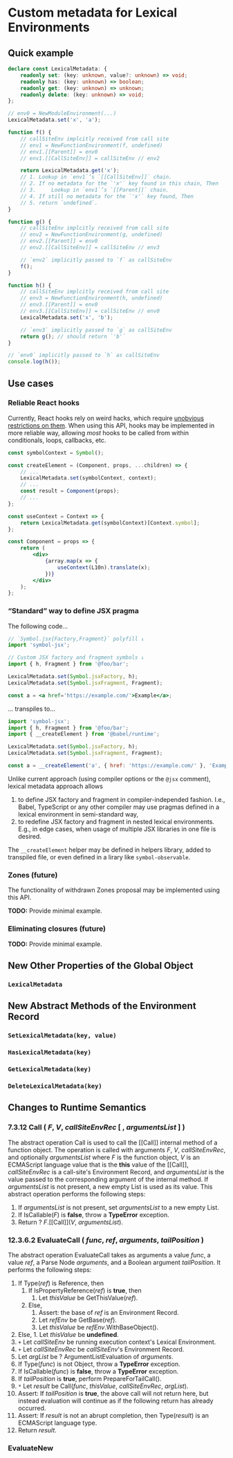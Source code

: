# Custom metadata for Lexical Environments

## Quick example

```typescript
declare const LexicalMetadata: {
    readonly set: (key: unknown, value?: unknown) => void;
    readonly has: (key: unknown) => boolean;
    readonly get: (key: unknown) => unknown;
    readonly delete: (key: unknown) => void;
};

// env0 = NewModuleEnvironment(...)
LexicalMetadata.set('x', 'a');

function f() {
    // callSiteEnv implcitly received from call site
    // env1 = NewFunctionEnvironment(f, undefined)
    // env1.[[Parent]] = env0
    // env1.[[CallSiteEnv]] = callSiteEnv // env2

    return LexicalMetadata.get('x');
    // 1. Lookup in `env1`’s `[[CallSiteEnv]]` chain.
    // 2. If no metadata for the `'x'` key found in this chain, Then
    // 3.     Lookup in `env1`’s `[[Parent]]` chain.
    // 4. If still no metadata for the `'x'` key found, Then
    // 5. return `undefined`.
}

function g() {
    // callSiteEnv implcitly received from call site
    // env2 = NewFunctionEnvironment(g, undefined)
    // env2.[[Parent]] = env0
    // env2.[[CallSiteEnv]] = callSiteEnv // env3

    // `env2` implicitly passed to `f` as callSiteEnv
    f();
}

function h() {
    // callSiteEnv implcitly received from call site
    // env3 = NewFunctionEnvironment(h, undefined)
    // env3.[[Parent]] = env0
    // env3.[[CallSiteEnv]] = callSiteEnv // env0
    LexicalMetadata.set('x', 'b');

    // `env3` implicitly passed to `g` as callSiteEnv
    return g(); // should return `'b'`
}

// `env0` implicitly passed to `h` as callSiteEnv
console.log(h());
```

## Use cases

### Reliable React hooks

Currently, React hooks rely on weird hacks, which require
[unobvious restrictions on them](https://reactjs.org/docs/hooks-rules.html).
When using this API, hooks may be implemented in more reliable way, allowing
_most_ hooks to be called from within conditionals, loops, callbacks, etc.

```jsx
const symbolContext = Symbol();

const createElement = (Component, props, ...children) => {
    // ...
    LexicalMetadata.set(symbolContext, context);
    // ...
    const result = Component(props);
    // ...
};

const useContext = Context => {
    return LexicalMetadata.get(symbolContext)[Context.symbol];
};

const Component = props => {
    return (
        <div>
            {array.map(x => {
                useContext(L10n).translate(x);
            })}
        </div>
    );
};
```

### “Standard” way to define JSX pragma

The following code…

```jsx
// `Symbol.jsx{Factory,Fragment}` polyfill ↓
import 'symbol-jsx';

// Custom JSX factory and fragment symbols ↓
import { h, Fragment } from '@foo/bar';

LexicalMetadata.set(Symbol.jsxFactory, h);
LexicalMetadata.set(Symbol.jsxFragment, Fragment);

const a = <a href='https://example.com/'>Example</a>;
```

… transpiles to…

```javascript
import 'symbol-jsx';
import { h, Fragment } from '@foo/bar';
import { __createElement } from '@babel/runtime';

LexicalMetadata.set(Symbol.jsxFactory, h);
LexicalMetadata.set(Symbol.jsxFragment, Fragment);

const a = __createElement('a', { href: 'https://example.com/' }, 'Example');
```

Unlike current approach (using compiler options or the `@jsx` comment), lexical
metadata approach allows

1. to define JSX factory and fragment in compiler-independed fashion. I.e.,
   Babel, TypeScript or any other compiler may use pragmas defined in a lexical
   environment in semi-standard way,
2. to redefine JSX factory and fragment in nested lexical environments. E.g., in
   edge cases, when usage of multiple JSX libraries in one file is desired.

The `__createElement` helper may be defined in helpers library, added to
transpiled file, or even defined in a lirary like `symbol-observable`.

### Zones (future)

The functionality of withdrawn Zones proposal may be implemented using this API.

**TODO:** Provide minimal example.

### Eliminating closures (future)

**TODO:** Provide minimal example.

## New Other Properties of the Global Object

### `LexicalMetadata`

## New Abstract Methods of the Environment Record

### `SetLexicalMetadata(key, value)`

### `HasLexicalMetadata(key)`

### `GetLexicalMetadata(key)`

### `DeleteLexicalMetadata(key)`

## Changes to Runtime Semantics

### 7.3.12 Call ( _F_, _V_, _callSiteEnvRec_ \[ , _argumentsList_ ] )

The abstract operation Call is used to call the [[Call]] internal method of a
function object. The operation is called with arguments _F_, _V_,
_callSiteEnvRec_, and optionally _argumentsList_ where _F_ is the function
object, _V_ is an ECMAScript language value that is the **this** value of the
[[Call]], _callSiteEnvRec_ is a call-site's Environment Record, and
_argumentsList_ is the value passed to the corresponding argument of the
internal method. If _argumentsList_ is not present, a new empty List is used as
its value. This abstract operation performs the following steps:

1. If _argumentsList_ is not present, set _argumentsList_ to a new empty List.
2. If IsCallable(_F_) is **false**, throw a **TypeError** exception.
3. Return ? _F_.[[Call]](_V_, _argumentsList_).

### 12.3.6.2 EvaluateCall ( _func_, _ref_, _arguments_, _tailPosition_ )

The abstract operation EvaluateCall takes as arguments a value _func_, a value
_ref_, a Parse Node _arguments_, and a Boolean argument _tailPosition_. It
performs the following steps:

1.  If Type(_ref_) is Reference, then
    1. If IsPropertyReference(_ref_) is **true**, then
        1. Let _thisValue_ be GetThisValue(_ref_).
    2. Else,
        1. Assert: the base of _ref_ is an Environment Record.
        2. Let _refEnv_ be GetBase(_ref_).
        3. Let _thisValue_ be _refEnv_.WithBaseObject().
2.  Else, 1. Let _thisValue_ be **undefined**.
3.  `+` Let _callSiteEnv_ be running execution context's Lexical Environment.
4.  `+` Let _callSiteEnvRec_ be _callSiteEnv_'s Environment Record.
5.  Let _argList_ be ? ArgumentListEvaluation of _arguments_.
6.  If Type(_func_) is not Object, throw a **TypeError** exception.
7.  If IsCallable(_func_) is **false**, throw a **TypeError** exception.
8.  If _tailPosition_ is **true**, perform PrepareForTailCall().
9.  `*` Let _result_ be Call(_func_, _thisValue_, _callSiteEnvRec_, _argList_).
10. Assert: If _tailPosition_ is **true**, the above call will not return here,
    but instead evaluation will continue as if the following return has already
    occurred.
11. Assert: If _result_ is not an abrupt completion, then Type(_result_) is an
    ECMAScript language type.
12. Return _result_.

### EvaluateNew

